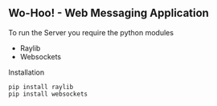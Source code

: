 Wo-Hoo! - Web Messaging Application
--

To run the Server you require the python modules
- Raylib
- Websockets

Installation
```
pip install raylib
pip install websockets
```
